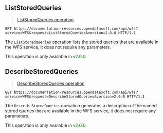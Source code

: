 ## ListStoredQueries

> [ListStoredQueries operation](https://documentation-resources.opendatasoft.com/api/wfs?service=WFS&request=ListStoredQueries&version=2.0.0)
```http
GET https://documentation-resources.opendatasoft.com/api/wfs?service=WFS&request=ListStoredQueries&version=2.0.0 HTTP/1.1
```

The `ListStoredQueries` operation lists the stored queries that are available in the WFS service, it does not require any parameters.

This operation is only available in <span style="color:green">v2.0.0</span>.

## DescribeStoredQueries

> [DescribeStoredQueries operation](https://documentation-resources.opendatasoft.com/api/wfs?service=WFS&request=DescribeStoredQueries&version=2.0.0)
```http
GET https://documentation-resources.opendatasoft.com/api/wfs?service=WFS&request=DescribeStoredQueries&version=2.0.0 HTTP/1.1
```

The `DescribeStoredQueries` operation generates a description of the named stored queries that are available in the WFS service, it does not require any parameters.

This operation is only available in <span style="color:green">v2.0.0</span>.
